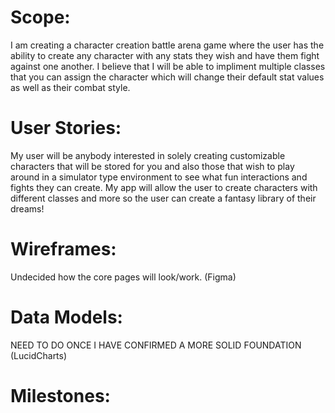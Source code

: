 # Scope:
I am creating a character creation battle arena game where the user has the ability to create any character with any stats they wish and have them fight against one another. I believe that I will be able to impliment multiple classes that you can assign the character which will change their default stat values as well as their combat style. 

# User Stories:
My user will be anybody interested in solely creating customizable characters that will be stored for you and also those that wish to play around in a simulator type environment to see what fun interactions and fights they can create. My app will allow the user to create characters with different classes and more so the user can create a fantasy library of their dreams!

# Wireframes:
Undecided how the core pages will look/work.
(Figma)

# Data Models:
NEED TO DO ONCE I HAVE CONFIRMED A MORE SOLID FOUNDATION
(LucidCharts)

# Milestones:
